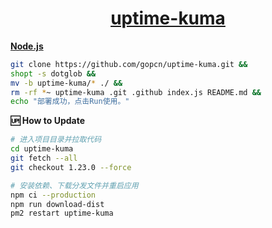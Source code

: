 <div align=center>

# [uptime-kuma](https://github.com/louislam/uptime-kuma)
</div>

**[Node.js](https://replit.com)**

```bash
git clone https://github.com/gopcn/uptime-kuma.git &&
shopt -s dotglob &&
mv -b uptime-kuma/* ./ &&
rm -rf *~ uptime-kuma .git .github index.js README.md &&
echo "部署成功，点击Run使用。"
```

**🆙 How to Update**
```bash
# 进入项目目录并拉取代码
cd uptime-kuma
git fetch --all
git checkout 1.23.0 --force

# 安装依赖、下载分发文件并重启应用
npm ci --production
npm run download-dist
pm2 restart uptime-kuma
```